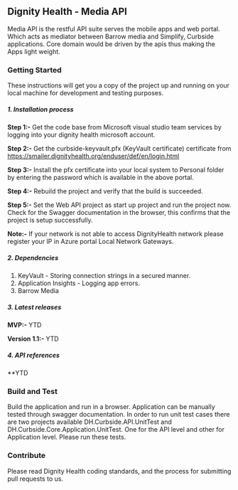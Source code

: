 ﻿## Dignity Health - Media API

Media API is the restful API suite serves the mobile apps and web portal. Which acts as mediator between Barrow media and Simplify, Curbside applications. Core domain would be driven by the apis thus making the Apps light weight.  

### Getting Started

These instructions will get you a copy of the project up and 
running on your local machine for development and testing purposes.

 ##### 1. Installation process

**Step 1:-** Get the code base from Microsoft visual studio team services by logging into
your dignity health microsoft account.

**Step 2:-** Get the curbside-keyvault.pfx (KeyVault certificate) certificate from https://smailer.dignityhealth.org/enduser/def/en/login.html

**Step 3:-** Install the pfx certificate into your local system to Personal folder by entering
the password which is available in the above portal.

**Step 4:-** Rebuild the project and verify that the build is succeeded.
    	
**Step 5:-** Set the Web API project as start up project and run the project now. Check for the Swagger documentation in the browser, this
confirms that the project is setup successfully.

**Note:-** If your network is not able to access DignityHealth network please register your IP
in Azure portal Local Network Gateways.

##### 2. Dependencies

 1. KeyVault - Storing connection strings in a secured manner.
 2. Application Insights - Logging app errors.
 3. Barrow Media

##### 3. Latest releases

**MVP:-** YTD

**Version 1.1:-**  YTD

##### 4. API references

**YTD

### Build and Test

Build the application and run in a browser. Application can be manually tested through swagger documentation. 
In order to run unit test cases there are two projects available DH.Curbside.API.UnitTest and DH.Curbside.Core.Application.UnitTest. One for the 
API level and other for Application level. Please run these tests.

### Contribute

 Please read Dignity Health coding standards, and the process for submitting pull requests to us.